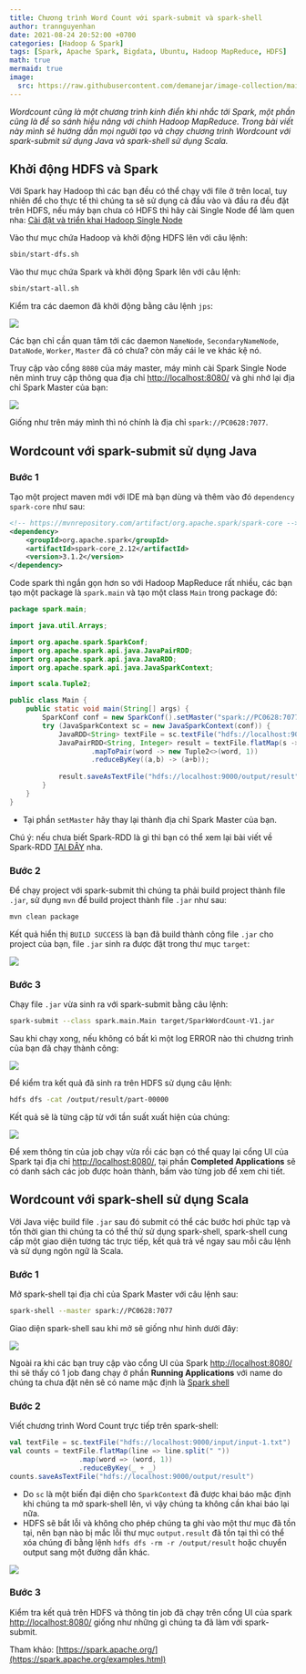 ```yaml
---
title: Chương trình Word Count với spark-submit và spark-shell
author: trannguyenhan
date: 2021-08-24 20:52:00 +0700
categories: [Hadoop & Spark]
tags: [Spark, Apache Spark, Bigdata, Ubuntu, Hadoop MapReduce, HDFS]
math: true
mermaid: true
image:
  src: https://raw.githubusercontent.com/demanejar/image-collection/main/SparkWordCount/result-shell.png
---
```

*Wordcount cũng là một chương trình kinh điển khi nhắc tới Spark, một phần cũng là để so sánh hiệu năng với chính Hadoop MapReduce. Trong bài viết này mình sẽ hướng dẫn mọi người tạo và chạy chương trình Wordcount với spark-submit sử dụng Java và spark-shell sử dụng Scala.*

## Khởi động HDFS và Spark
Với Spark hay Hadoop thì các bạn đều có thể chạy với file ở trên local, tuy nhiên để cho thực tế thì chúng ta sẽ sử dụng cả đầu vào và đầu ra đều đặt trên HDFS, nếu máy bạn chưa có HDFS thì hãy cài Single Node để làm quen nha: [Cài đặt và triển khai Hadoop Single Node](/posts/install-and-deploy-hadoop-single-node/)

Vào thư mục chứa Hadoop và khởi động HDFS lên với câu lệnh: 
```bash
sbin/start-dfs.sh
```

Vào thư mục chứa Spark và khởi động Spark lên với câu lệnh: 
```bash
sbin/start-all.sh
```

Kiểm tra các daemon đã khởi động bằng câu lệnh `jps`: 

![](https://raw.githubusercontent.com/demanejar/image-collection/main/SparkWordCount/start_env.png)

Các bạn chỉ cần quan tâm tới các daemon `NameNode`, `SecondaryNameNode`, `DataNode`, `Worker`, `Master` đã có chưa? còn mấy cái le ve khác kệ nó.

Truy cập vào cổng `8080` của máy master, máy mình cài Spark Single Node nên mình truy cập thông qua địa chỉ [http://localhost:8080/](http://localhost:8080/) và ghi nhớ lại địa chỉ Spark Master của bạn: 

![](https://raw.githubusercontent.com/demanejar/image-collection/main/SparkWordCount/spark-master.png)

Giống như trên máy mình thì nó chính là địa chỉ `spark://PC0628:7077`.

## Wordcount với spark-submit sử dụng Java
### Bước 1

Tạo một project maven mới với IDE mà bạn dùng và thêm vào đó `dependency` `spark-core` như sau: 
```xml
<!-- https://mvnrepository.com/artifact/org.apache.spark/spark-core -->
<dependency>
	<groupId>org.apache.spark</groupId>
	<artifactId>spark-core_2.12</artifactId>
	<version>3.1.2</version>
</dependency>
```

Code spark thì ngắn gọn hơn so với Hadoop MapReduce rất nhiều, các bạn tạo một package là `spark.main` và tạo một class `Main` trong package đó: 
```java
package spark.main;

import java.util.Arrays;

import org.apache.spark.SparkConf;
import org.apache.spark.api.java.JavaPairRDD;
import org.apache.spark.api.java.JavaRDD;
import org.apache.spark.api.java.JavaSparkContext;

import scala.Tuple2;

public class Main {
	public static void main(String[] args) {
		SparkConf conf = new SparkConf().setMaster("spark://PC0628:7077").setAppName("Spark Word Count");
		try (JavaSparkContext sc = new JavaSparkContext(conf)) {
			JavaRDD<String> textFile = sc.textFile("hdfs://localhost:9000/input/input-1.txt");
			JavaPairRDD<String, Integer> result = textFile.flatMap(s -> Arrays.asList(s.split(" ")).iterator())
					.mapToPair(word -> new Tuple2<>(word, 1))
					.reduceByKey((a,b) -> (a+b));
			
			result.saveAsTextFile("hdfs://localhost:9000/output/result");
		}
	}
}
```
- Tại phần `setMaster` hãy thay lại thành địa chỉ Spark Master của bạn.

Chú ý: nếu chưa biết Spark-RDD là gì thì bạn có thể xem lại bài viết về Spark-RDD [TẠI ĐÂY](/posts/spark-rdd/) nha.

### Bước 2
Để chạy project với spark-submit thì chúng ta phải build project thành file `.jar`, sử dụng `mvn` để build project thành file `.jar` như sau: 
```bash
mvn clean package
```

Kết quả hiển thị `BUILD SUCCESS` là bạn đã build thành công file `.jar` cho project của bạn, file `.jar` sinh ra được đặt trong thư mục `target`: 

![](https://raw.githubusercontent.com/demanejar/image-collection/main/SparkWordCount/mvn_clean_package.png)

### Bước 3
Chạy file `.jar` vừa sinh ra với spark-submit bằng câu lệnh: 
```bash
spark-submit --class spark.main.Main target/SparkWordCount-V1.jar 
```

Sau khi chạy xong, nếu không có bất kì một log ERROR nào thì chương trình của bạn đã chạy thành công: 

![](https://raw.githubusercontent.com/demanejar/image-collection/main/SparkWordCount/run.png)

Để kiểm tra kết quả đã sinh ra trên HDFS sử dụng câu lệnh: 
```bash
hdfs dfs -cat /output/result/part-00000
```

Kết quả sẽ là từng cặp từ với tần suất xuất hiện của chúng: 

![](https://raw.githubusercontent.com/demanejar/image-collection/main/SparkWordCount/result.png)

Để xem thông tin của job chạy vừa rồi các bạn có thể quay lại cổng UI của Spark tại địa chỉ [http://localhost:8080/](http://localhost:8080/), tại phần **Completed Applications** sẽ có danh sách các job được hoàn thành, bấm vào từng job để xem chi tiết.

## Wordcount với spark-shell sử dụng Scala
Với Java việc build file `.jar` sau đó submit có thể các bước hơi phức tạp và tốn thời gian thì chúng ta có thể thử sử dụng spark-shell, spark-shell cung cấp một giao diện tương tác trực tiếp, kết quả trả về ngay sau mỗi câu lệnh và sử dụng ngôn ngữ là Scala.

### Bước 1
Mở spark-shell tại địa chỉ của Spark Master với câu lệnh sau: 
```bash
spark-shell --master spark://PC0628:7077
```

Giao diện spark-shell sau khi mở sẽ giống như hình dưới đây: 

![](https://raw.githubusercontent.com/demanejar/image-collection/main/SparkWordCount/spark_shell.png)

Ngoài ra khi các bạn truy cập vào cổng UI của Spark [http://localhost:8080/](http://localhost:8080/) thì sẽ thấy có 1 job đang chạy ở phần **Running Applications** với name do chúng ta chưa đặt nên sẽ có name mặc định là [Spark shell](http://localhost:4040/)

### Bước 2
Viết chương trình Word Count trực tiếp trên spark-shell: 
```scala
val textFile = sc.textFile("hdfs://localhost:9000/input/input-1.txt")
val counts = textFile.flatMap(line => line.split(" "))
                 .map(word => (word, 1))
                 .reduceByKey(_ + _)
counts.saveAsTextFile("hdfs://localhost:9000/output/result")
```
- Do `sc` là một biến đại diện cho `SparkContext` đã được khai báo mặc định khi chúng ta mở spark-shell lên, vì vậy chúng ta không cần khai báo lại nữa.
- HDFS sẽ bắt lỗi và không cho phép chúng ta ghi vào một thư mục đã tồn tại, nên bạn nào bị mắc lỗi thư mục `output.result` đã tồn tại thì có thể xóa chúng đi bằng lệnh `hdfs dfs -rm -r /output/result` hoặc chuyển output sang một đường dẫn khác.

![](https://raw.githubusercontent.com/demanejar/image-collection/main/SparkWordCount/result-shell.png)

### Bước 3
Kiểm tra kết quả trên HDFS và thông tin job đã chạy trên cổng UI của spark [http://localhost:8080/](http://localhost:8080/) giống như những gì chúng ta đã làm với spark-submit. 

Tham khảo: [https://spark.apache.org/](https://spark.apache.org/examples.html)
